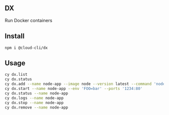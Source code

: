 ## DX

Run Docker containers

## Install

```
npm i @cloud-cli/dx
```

## Usage

```bash
cy dx.list
cy dx.status
cy dx.add --name node-app --image node --version latest --command 'node --version' --volumes 'volume:/container/path' --ports '1234:80'
cy dx.start --name node-app --env 'FOO=bar' --ports '1234:80'
cy dx.status --name node-app
cy dx.logs --name node-app
cy dx.stop --name node-app
cy dx.remove --name node-app
```
